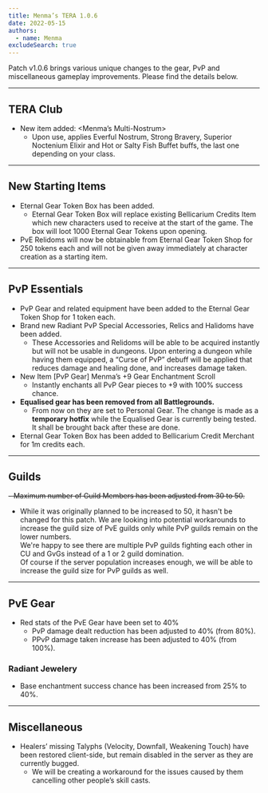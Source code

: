 ```yaml
---
title: Menma’s TERA 1.0.6
date: 2022-05-15
authors:
  - name: Menma
excludeSearch: true
---
```


Patch v1.0.6 brings various unique changes to the gear, PvP and miscellaneous gameplay improvements. Please find the details below. 
<hr/>

## TERA Club
- New item added: <Menma’s Multi-Nostrum>
  - Upon use, applies Everful Nostrum, Strong Bravery, Superior Noctenium Elixir and Hot or Salty Fish Buffet buffs, the last one depending on your class.

<hr/>

## New Starting Items
- Eternal Gear Token Box has been added.
  - Eternal Gear Token Box will replace existing Bellicarium Credits Item which new characters used to receive at the start of the game. The box will loot 1000 Eternal Gear Tokens upon opening.
- PvE Relidoms will now be obtainable from Eternal Gear Token Shop for 250 tokens each and will not be given away immediately at character creation as a starting item.   
        
<hr/>

## PvP Essentials
- PvP Gear and related equipment have been added to the Eternal Gear Token Shop for 1 token each.
- Brand new Radiant PvP Special Accessories, Relics and Halidoms have been added.
  - These Accessories and Relidoms will be able to be acquired instantly but will not be usable in dungeons. Upon entering a dungeon while having them equipped, a “Curse of PvP” debuff will be applied that reduces damage and healing done, and increases damage taken.
- New Item [PvP Gear] Menma’s +9 Gear Enchantment Scroll
  - Instantly enchants all PvP Gear pieces to +9 with 100% success chance.
- **Equalised gear has been removed from all Battlegrounds.**
  - From now on they are set to Personal Gear. The change is made as a **temporary hotfix** while the Equalised Gear is currently being tested. It shall be brought back after these are done.
- Eternal Gear Token Box has been added to Bellicarium Credit Merchant for 1m credits each.

<hr/>

## Guilds
<strike>
- Maximum number of Guild Members has been adjusted from 30 to 50.
</strike>

- While it was originally planned to be increased to 50, it hasn't be changed for this patch. We are looking into potential workarounds to increase the guild size of PvE guilds only while PvP guilds remain on the lower numbers.
<br>We're happy to see there are multiple PvP guilds fighting each other in CU and GvGs instead of a 1 or 2 guild domination. 
<br>Of course if the server population increases enough, we will be able to increase the guild size for PvP guilds as well. 

<hr/>

## PvE Gear
- Red stats of the PvE Gear have been set to 40%
  - PvP damage dealt reduction has been adjusted to 40% (from 80%).
  - PPvP damage taken increase has been adjusted to 40% (from 100%).

### Radiant Jewelery
- Base enchantment success chance has been increased from 25% to 40%.

<hr/>

## Miscellaneous
- Healers’ missing Talyphs (Velocity, Downfall, Weakening Touch) have been restored client-side, but remain disabled in the server as they are currently bugged. 
  - We will be creating a workaround for the issues caused by them cancelling other people’s skill casts.